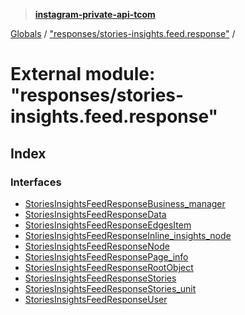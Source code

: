 > **[instagram-private-api-tcom](../README.md)**

[Globals](../README.md) / ["responses/stories-insights.feed.response"](_responses_stories_insights_feed_response_.md) /

# External module: "responses/stories-insights.feed.response"

## Index

### Interfaces

* [StoriesInsightsFeedResponseBusiness_manager](../interfaces/_responses_stories_insights_feed_response_.storiesinsightsfeedresponsebusiness_manager.md)
* [StoriesInsightsFeedResponseData](../interfaces/_responses_stories_insights_feed_response_.storiesinsightsfeedresponsedata.md)
* [StoriesInsightsFeedResponseEdgesItem](../interfaces/_responses_stories_insights_feed_response_.storiesinsightsfeedresponseedgesitem.md)
* [StoriesInsightsFeedResponseInline_insights_node](../interfaces/_responses_stories_insights_feed_response_.storiesinsightsfeedresponseinline_insights_node.md)
* [StoriesInsightsFeedResponseNode](../interfaces/_responses_stories_insights_feed_response_.storiesinsightsfeedresponsenode.md)
* [StoriesInsightsFeedResponsePage_info](../interfaces/_responses_stories_insights_feed_response_.storiesinsightsfeedresponsepage_info.md)
* [StoriesInsightsFeedResponseRootObject](../interfaces/_responses_stories_insights_feed_response_.storiesinsightsfeedresponserootobject.md)
* [StoriesInsightsFeedResponseStories](../interfaces/_responses_stories_insights_feed_response_.storiesinsightsfeedresponsestories.md)
* [StoriesInsightsFeedResponseStories_unit](../interfaces/_responses_stories_insights_feed_response_.storiesinsightsfeedresponsestories_unit.md)
* [StoriesInsightsFeedResponseUser](../interfaces/_responses_stories_insights_feed_response_.storiesinsightsfeedresponseuser.md)
